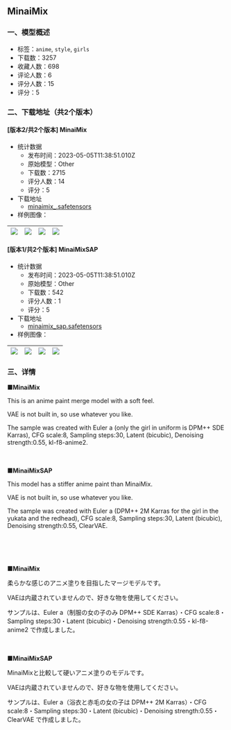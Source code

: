 ## MinaiMix
### 一、模型概述

- 标签：`anime`, `style`, `girls`
- 下载数：3257
- 收藏人数：698
- 评论人数：6
- 评分人数：15
- 评分：5

### 二、下载地址（共2个版本）

#### [版本2/共2个版本] MinaiMix

- 统计数据
  - 发布时间：2023-05-05T11:38:51.010Z
  - 原始模型：Other
  - 下载数：2715
  - 评分人数：14
  - 评分：5
- 下载地址
  - [minaimix_.safetensors](https://civitai.com/api/download/models/50819)
- 样例图像：

| <img src="https://image.civitai.com/xG1nkqKTMzGDvpLrqFT7WA/9be2bc2d-2caa-426f-dc81-e907f21bf400/width=450/546731.jpeg" /> | <img src="https://image.civitai.com/xG1nkqKTMzGDvpLrqFT7WA/f12a4445-5df7-4719-d4ea-19319967b200/width=450/546733.jpeg" /> | <img src="https://image.civitai.com/xG1nkqKTMzGDvpLrqFT7WA/9c140000-1038-450e-7c0c-f97eaa330800/width=450/546730.jpeg" /> | <img src="https://image.civitai.com/xG1nkqKTMzGDvpLrqFT7WA/11a0b4bb-4142-4733-5f1d-6e8617dbbb00/width=450/546732.jpeg" /> |
| ---- | ---- | ---- | ---- |

#### [版本1/共2个版本] MinaiMixSAP

- 统计数据
  - 发布时间：2023-05-05T11:38:51.010Z
  - 原始模型：Other
  - 下载数：542
  - 评分人数：1
  - 评分：5
- 下载地址
  - [minaimix_sap.safetensors](https://civitai.com/api/download/models/62998)
- 样例图像：

| <img src="https://image.civitai.com/xG1nkqKTMzGDvpLrqFT7WA/3823e64d-1ece-4ab5-b051-212230a36fd3/width=450/693825.jpeg" /> | <img src="https://image.civitai.com/xG1nkqKTMzGDvpLrqFT7WA/aa0e0dea-ab1a-4d73-a5ec-a3f4b6abb0c2/width=450/693826.jpeg" /> | <img src="https://image.civitai.com/xG1nkqKTMzGDvpLrqFT7WA/97a4e842-312c-4e87-8ef5-07af734baff4/width=450/693828.jpeg" /> | <img src="https://image.civitai.com/xG1nkqKTMzGDvpLrqFT7WA/32769d46-4a86-424f-9dad-6c70e7cb206c/width=450/693827.jpeg" /> |
| ---- | ---- | ---- | ---- |


### 三、详情
<p><strong>■MinaiMix</strong></p><p>This is an anime paint merge model with a soft feel.</p><p>VAE is not built in, so use whatever you like.</p><p>The sample was created with Euler a (only the girl in uniform is DPM++ SDE Karras), CFG scale:8, Sampling steps:30, Latent (bicubic), Denoising strength:0.55, kl-f8-anime2.</p><p>　</p><p><strong>■MinaiMixSAP</strong></p><p>This model has a stiffer anime paint than MinaiMix.</p><p>VAE is not built in, so use whatever you like.</p><p>The sample was created with Euler a (DPM++ 2M Karras for the girl in the yukata and the redhead), CFG scale:8, Sampling steps:30, Latent (bicubic), Denoising strength:0.55, ClearVAE.</p><p>　</p><p>　</p><p><strong>■MinaiMix</strong></p><p>柔らかな感じのアニメ塗りを目指したマージモデルです。</p><p>VAEは内蔵されていませんので、好きな物を使用してください。</p><p>サンプルは、Euler a（制服の女の子のみ DPM++ SDE Karras）・CFG scale:8・Sampling steps:30・Latent (bicubic)・Denoising strength:0.55・kl-f8-anime2 で作成しました。</p><p>　</p><p><strong>■MinaiMixSAP</strong></p><p>MinaiMixと比較して硬いアニメ塗りのモデルです。</p><p>VAEは内蔵されていませんので、好きな物を使用してください。</p><p>サンプルは、Euler a（浴衣と赤毛の女の子は DPM++ 2M Karras）・CFG scale:8・Sampling steps:30・Latent (bicubic)・Denoising strength:0.55・ClearVAE で作成しました。</p>